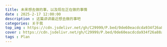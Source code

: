 ```yaml
---
title: 未来想去做的事，以及现在正在做的事情
date : 2025-2-17 12:00:00
description : 这篇讲讲最近想去做的事吧
categories: 关于我
top_img : https://cdn.jsdelivr.net/gh/C29999/P.bed/0de60eacdcda934f26a88a2fd97b802d.jpeg
cover : https://cdn.jsdelivr.net/gh/C29999/P.bed/0de60eacdcda934f26a88a2fd97b802d.jpeg
tags : Plan
---
```



